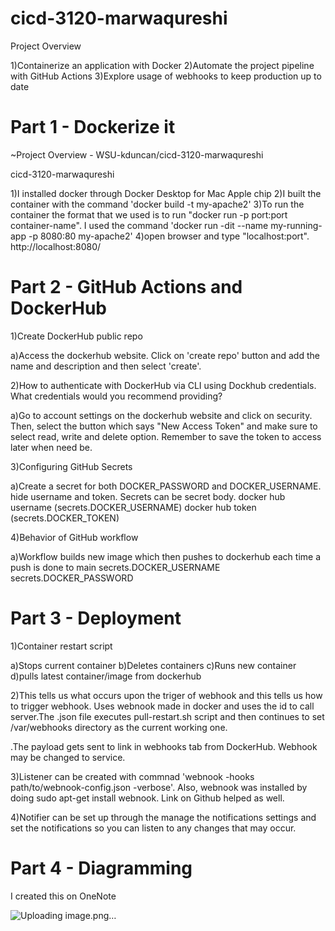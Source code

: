 # cicd-3120-marwaqureshi
Project Overview

1)Containerize an application with Docker
2)Automate the project pipeline with GitHub Actions
3)Explore usage of webhooks to keep production up to date

# Part 1 - Dockerize it

~Project Overview - WSU-kduncan/cicd-3120-marwaqureshi

cicd-3120-marwaqureshi

1)I installed docker through Docker Desktop for Mac Apple chip
2)I built the container with the command 'docker build -t my-apache2'
3)To run the container the format that we used is to run "docker run -p port:port container-name". I used the command 'docker run -dit --name my-running-app -p 8080:80 my-apache2'
4)open browser and type "localhost:port". http://localhost:8080/

# Part 2 - GitHub Actions and DockerHub


1)Create DockerHub public repo

a)Access the dockerhub website. Click on 'create repo' button and add the name and description and then select 'create'.


2)How to authenticate with DockerHub via CLI using Dockhub credentials. What credentials would you recommend providing?

a)Go to account settings on the dockerhub website and click on security. Then, select the button which says "New Access Token" and make sure to select read, write and delete option. Remember to save the token to access later when need be.

3)Configuring GitHub Secrets

a)Create a secret for both DOCKER_PASSWORD and DOCKER_USERNAME. hide username and token. Secrets can be secret body. 
docker hub username (secrets.DOCKER_USERNAME)
docker hub token (secrets.DOCKER_TOKEN)

4)Behavior of GitHub workflow

a)Workflow builds new image which then pushes to dockerhub each time a push is done to main
secrets.DOCKER_USERNAME
secrets.DOCKER_PASSWORD

# Part 3 - Deployment

1)Container restart script

a)Stops current container
b)Deletes containers
c)Runs new container 
d)pulls latest container/image from dockerhub

2)This tells us what occurs upon the triger of webhook and this tells us how to trigger webhook. Uses webnook made in docker and uses the id to call server.The .json file executes pull-restart.sh script and then continues to set /var/webhooks directory as the current working one.

.The payload gets sent to link in webhooks tab from DockerHub. Webhook may be changed to service. 

3)Listener can be created with commnad 'webnook -hooks path/to/webnook-config.json -verbose'. Also, webnook was installed by doing sudo apt-get install webnook. Link on Github helped as well.

4)Notifier can be set up through the manage the notifications settings and set the notifications so you can listen to any changes that may occur.

# Part 4 - Diagramming

I created this on OneNote

![Uploading image.png…]()


